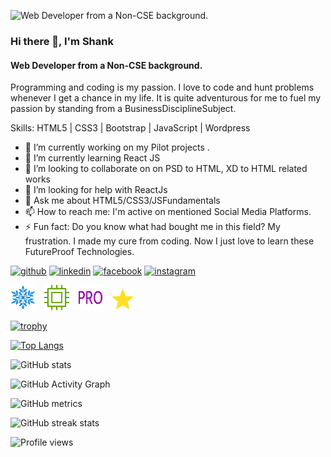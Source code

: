![ Web Developer from a Non-CSE background.](https://scontent.fdac27-1.fna.fbcdn.net/v/t1.18169-9/s417x417/20992650_503109666690913_7827955998155867798_n.jpg?_nc_cat=103&ccb=1-5&_nc_sid=19026a&_nc_ohc=PH9DvaBW4fcAX-02z_G&_nc_ht=scontent.fdac27-1.fna&oh=1effb892cc0188e5e17bbafac486b2cd&oe=615A06A5)
### Hi there 👋,  I'm Shank
####  Web Developer from a Non-CSE background.

Programming and coding is my passion. I love to code and hunt problems whenever I get a chance in my life. It is quite adventurous for me to fuel my passion by standing from a BusinessDisciplineSubject. 

Skills: HTML5 | CSS3 | Bootstrap | JavaScript | Wordpress 

- 🔭 I’m currently working on my Pilot projects . 
- 🌱 I’m currently learning React JS  
- 👯 I’m looking to collaborate on on PSD to HTML, XD to HTML related works  
- 🤔 I’m looking for help with ReactJs  
- 💬 Ask me about HTML5/CSS3/JSFundamentals  
- 📫 How to reach me: I'm active on mentioned Social Media Platforms.  
- ⚡ Fun fact: Do you know what had bought me in this field? My frustration. I made my cure from coding. Now I just love to learn these FutureProof Technologies.  


[<img src='https://cdn.jsdelivr.net/npm/simple-icons@3.0.1/icons/github.svg' alt='github' height='40'>](https://github.com/ShankShanon)  [<img src='https://cdn.jsdelivr.net/npm/simple-icons@3.0.1/icons/linkedin.svg' alt='linkedin' height='40'>](https://www.linkedin.com/in/https://www.linkedin.com/in/s-sirzil-shanon-9784931a7//)  [<img src='https://cdn.jsdelivr.net/npm/simple-icons@3.0.1/icons/facebook.svg' alt='facebook' height='40'>](https://www.facebook.com/https://www.facebook.com/profile.php?id=100009756513444)  [<img src='https://cdn.jsdelivr.net/npm/simple-icons@3.0.1/icons/instagram.svg' alt='instagram' height='40'>](https://www.instagram.com/https://www.instagram.com/shank_shanon/?hl=en/)  

<a href='https://archiveprogram.github.com/'><img src='https://raw.githubusercontent.com/acervenky/animated-github-badges/master/assets/acbadge.gif' width='40' height='40'></a> <a href='https://docs.github.com/en/developers'><img src='https://raw.githubusercontent.com/acervenky/animated-github-badges/master/assets/devbadge.gif' width='40' height='40'></a> <a href='https://github.com/pricing'><img src='https://raw.githubusercontent.com/acervenky/animated-github-badges/master/assets/pro.gif' width='40' height='40'></a> <a href='https://stars.github.com/'><img src='https://raw.githubusercontent.com/acervenky/animated-github-badges/master/assets/starbadge.gif' width='35' height='35'></a> 

[![trophy](https://github-profile-trophy.vercel.app/?username=ShankShanon)](https://github.com/ryo-ma/github-profile-trophy)

[![Top Langs](https://github-readme-stats.vercel.app/api/top-langs/?username=ShankShanon)](https://github.com/anuraghazra/github-readme-stats)

![GitHub stats](https://github-readme-stats.vercel.app/api?username=ShankShanon&show_icons=true)  

![GitHub Activity Graph](https://activity-graph.herokuapp.com/graph?username=ShankShanon)  

![GitHub metrics](https://metrics.lecoq.io/ShankShanon)  

![GitHub streak stats](https://github-readme-streak-stats.herokuapp.com/?user=ShankShanon)  

![Profile views](https://gpvc.arturio.dev/ShankShanon)  
